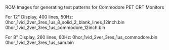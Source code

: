 ROM Images for generating test patterns for Commodore PET CRT Monitors

For 12" Display, 400 lines, 50Hz:
0hor_1vid_2ver_3res_1us_8_solid_2_blank_lines_12inch.bin
0hor_1vid_2ver_3res_1us_commodore_12inch.bin

For 8" Display, 260 lines, 60Hz:
0hor_1vid_2ver_3res_1us_commodore.bin
0hor_1vid_2ver_3res_1us_sam.bin
